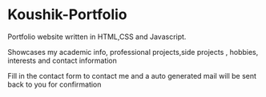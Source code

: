 # Koushik-Portfolio

Portfolio website written in HTML,CSS and Javascript.

Showcases my academic info, professional projects,side projects , hobbies, interests and contact information

Fill in the contact form to contact me and a auto generated mail will be sent back to you for confirmation

